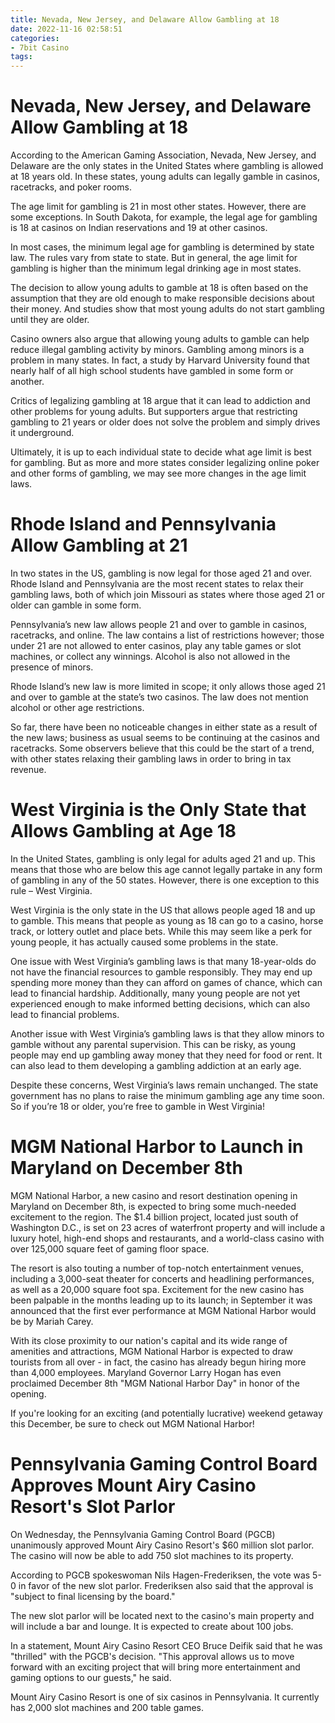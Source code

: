 ```yaml
---
title: Nevada, New Jersey, and Delaware Allow Gambling at 18 
date: 2022-11-16 02:58:51
categories:
- 7bit Casino
tags:
---
```



#  Nevada, New Jersey, and Delaware Allow Gambling at 18 

According to the American Gaming Association, Nevada, New Jersey, and Delaware are the only states in the United States where gambling is allowed at 18 years old. In these states, young adults can legally gamble in casinos, racetracks, and poker rooms. 

The age limit for gambling is 21 in most other states. However, there are some exceptions. In South Dakota, for example, the legal age for gambling is 18 at casinos on Indian reservations and 19 at other casinos. 

In most cases, the minimum legal age for gambling is determined by state law. The rules vary from state to state. But in general, the age limit for gambling is higher than the minimum legal drinking age in most states. 

The decision to allow young adults to gamble at 18 is often based on the assumption that they are old enough to make responsible decisions about their money. And studies show that most young adults do not start gambling until they are older. 

Casino owners also argue that allowing young adults to gamble can help reduce illegal gambling activity by minors. Gambling among minors is a problem in many states. In fact, a study by Harvard University found that nearly half of all high school students have gambled in some form or another. 

Critics of legalizing gambling at 18 argue that it can lead to addiction and other problems for young adults. But supporters argue that restricting gambling to 21 years or older does not solve the problem and simply drives it underground. 

Ultimately, it is up to each individual state to decide what age limit is best for gambling. But as more and more states consider legalizing online poker and other forms of gambling, we may see more changes in the age limit laws.

#  Rhode Island and Pennsylvania Allow Gambling at 21 

In two states in the US, gambling is now legal for those aged 21 and over. Rhode Island and Pennsylvania are the most recent states to relax their gambling laws, both of which join Missouri as states where those aged 21 or older can gamble in some form.

Pennsylvania’s new law allows people 21 and over to gamble in casinos, racetracks, and online. The law contains a list of restrictions however; those under 21 are not allowed to enter casinos, play any table games or slot machines, or collect any winnings. Alcohol is also not allowed in the presence of minors.

Rhode Island’s new law is more limited in scope; it only allows those aged 21 and over to gamble at the state’s two casinos. The law does not mention alcohol or other age restrictions.

So far, there have been no noticeable changes in either state as a result of the new laws; business as usual seems to be continuing at the casinos and racetracks. Some observers believe that this could be the start of a trend, with other states relaxing their gambling laws in order to bring in tax revenue.

#  West Virginia is the Only State that Allows Gambling at Age 18 

In the United States, gambling is only legal for adults aged 21 and up. This means that those who are below this age cannot legally partake in any form of gambling in any of the 50 states. However, there is one exception to this rule – West Virginia.

West Virginia is the only state in the US that allows people aged 18 and up to gamble. This means that people as young as 18 can go to a casino, horse track, or lottery outlet and place bets. While this may seem like a perk for young people, it has actually caused some problems in the state.

One issue with West Virginia’s gambling laws is that many 18-year-olds do not have the financial resources to gamble responsibly. They may end up spending more money than they can afford on games of chance, which can lead to financial hardship. Additionally, many young people are not yet experienced enough to make informed betting decisions, which can also lead to financial problems.

Another issue with West Virginia’s gambling laws is that they allow minors to gamble without any parental supervision. This can be risky, as young people may end up gambling away money that they need for food or rent. It can also lead to them developing a gambling addiction at an early age.

Despite these concerns, West Virginia’s laws remain unchanged. The state government has no plans to raise the minimum gambling age any time soon. So if you’re 18 or older, you’re free to gamble in West Virginia!

#  MGM National Harbor to Launch in Maryland on December 8th 

 MGM National Harbor, a new casino and resort destination opening in Maryland on December 8th, is expected to bring some much-needed excitement to the region. The $1.4 billion project, located just south of Washington D.C., is set on 23 acres of waterfront property and will include a luxury hotel, high-end shops and restaurants, and a world-class casino with over 125,000 square feet of gaming floor space.

The resort is also touting a number of top-notch entertainment venues, including a 3,000-seat theater for concerts and headlining performances, as well as a 20,000 square foot spa. Excitement for the new casino has been palpable in the months leading up to its launch; in September it was announced that the first ever performance at MGM National Harbor would be by Mariah Carey.

With its close proximity to our nation's capital and its wide range of amenities and attractions, MGM National Harbor is expected to draw tourists from all over - in fact, the casino has already begun hiring more than 4,000 employees. Maryland Governor Larry Hogan has even proclaimed December 8th "MGM National Harbor Day" in honor of the opening.

If you're looking for an exciting (and potentially lucrative) weekend getaway this December, be sure to check out MGM National Harbor!

#  Pennsylvania Gaming Control Board Approves Mount Airy Casino Resort's Slot Parlor

On Wednesday, the Pennsylvania Gaming Control Board (PGCB) unanimously approved Mount Airy Casino Resort's $60 million slot parlor. The casino will now be able to add 750 slot machines to its property.

According to PGCB spokeswoman Nils Hagen-Frederiksen, the vote was 5-0 in favor of the new slot parlor. Frederiksen also said that the approval is "subject to final licensing by the board."

The new slot parlor will be located next to the casino's main property and will include a bar and lounge. It is expected to create about 100 jobs.

In a statement, Mount Airy Casino Resort CEO Bruce Deifik said that he was "thrilled" with the PGCB's decision. "This approval allows us to move forward with an exciting project that will bring more entertainment and gaming options to our guests," he said.

Mount Airy Casino Resort is one of six casinos in Pennsylvania. It currently has 2,000 slot machines and 200 table games.
